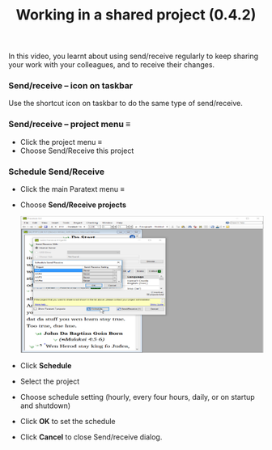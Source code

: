 ﻿---
title: Working in a shared project (0.4.2)
---
In this video, you learnt about using send/receive regularly to keep sharing your work with your colleagues, and to receive their changes.

### Send/receive – icon on taskbar

Use the shortcut icon on taskbar to do the same type of send/receive.

### Send/receive – project menu ≡

-   Click the project menu ≡
-   Choose Send/Receive this project

### Schedule Send/Receive

-   Click the main Paratext menu ≡
-   Choose **Send/Receive projects**

    ![](../media/1cad6e6901cba8d6046d9af403f60eda.png)

-   Click **Schedule**
-   Select the project
-   Choose schedule setting (hourly, every four hours, daily, or on startup and shutdown)
-   Click **OK** to set the schedule
-   Click **Cancel** to close Send/receive dialog.

